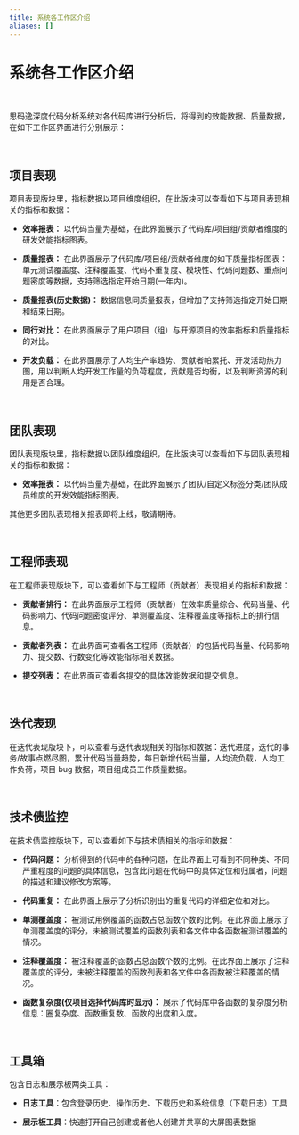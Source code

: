 ```yaml
---
title: 系统各工作区介绍
aliases: []
---
```


# 系统各工作区介绍

<br />

思码逸深度代码分析系统对各代码库进行分析后，将得到的效能数据、质量数据，在如下工作区界面进行分别展示：

<br />

## 项目表现

项目表现版块里，指标数据以项目维度组织，在此版块可以查看如下与项目表现相关的指标和数据：

-   **效率报表：** 以代码当量为基础，在此界面展示了代码库/项目组/贡献者维度的研发效能指标图表。

-   **质量报表：** 在此界面展示了代码库/项目组/贡献者维度的如下质量指标图表：单元测试覆盖度、注释覆盖度、代码不重复度、模块性、代码问题数、重点问题密度等数据，支持筛选指定开始日期(一年内)。

-   **质量报表(历史数据)：** 数据信息同质量报表，但增加了支持筛选指定开始日期和结束日期。

-   **同行对比：** 在此界面展示了用户项目（组）与开源项目的效率指标和质量指标的对比。

-   **开发负载：** 在此界面展示了人均生产率趋势、贡献者帕累托、开发活动热力图，用以判断人均开发工作量的负荷程度，贡献是否均衡，以及判断资源的利用是否合理。

<br />

## 团队表现

团队表现版块里，指标数据以团队维度组织，在此版块可以查看如下与团队表现相关的指标和数据：

-   **效率报表：** 以代码当量为基础，在此界面展示了团队/自定义标签分类/团队成员维度的开发效能指标图表。

其他更多团队表现相关报表即将上线，敬请期待。

<br />

## 工程师表现

在工程师表现版块下，可以查看如下与工程师（贡献者）表现相关的指标和数据：

-   **贡献者排行：** 在此界面展示工程师（贡献者）在效率质量综合、代码当量、代码影响力、代码问题密度评分、单测覆盖度、注释覆盖度等指标上的排行信息。

-   **贡献者列表：** 在此界面可查看各工程师（贡献者）的包括代码当量、代码影响力、提交数、行数变化等效能指标相关数据。

-   **提交列表：** 在此界面可查看各提交的具体效能数据和提交信息。

<br />

## 迭代表现

在迭代表现版块下，可以查看与迭代表现相关的指标和数据：迭代进度，迭代的事务/故事点燃尽图，累计代码当量趋势，每日新增代码当量，人均流负载，人均工作负荷，项目 bug 数据，项目组成员工作质量数据。

<br />

## 技术债监控

在技术债监控版块下，可以查看如下与技术债相关的指标和数据：

-   **代码问题：** 分析得到的代码中的各种问题，在此界面上可看到不同种类、不同严重程度的问题的具体信息，包含此问题在代码中的具体定位和归属者，问题的描述和建议修改方案等。

-   **代码重复：** 在此界面上展示了分析识别出的重复代码的详细定位和对比。

-   **单测覆盖度：** 被测试用例覆盖的函数占总函数个数的比例。在此界面上展示了单测覆盖度的评分，未被测试覆盖的函数列表和各文件中各函数被测试覆盖的情况。

-   **注释覆盖度：** 被注释覆盖的函数占总函数个数的比例。在此界面上展示了注释覆盖度的评分，未被注释覆盖的函数列表和各文件中各函数被注释覆盖的情况。

-   **函数复杂度(仅项目选择代码库时显示)：** 展示了代码库中各函数的复杂度分析信息：圈复杂度、函数重复数、函数的出度和入度。

<br />

## 工具箱

包含日志和展示板两类工具：

-  **日志工具**：包含登录历史、操作历史、下载历史和系统信息（下载日志）工具

-  **展示板工具**：快速打开自己创建或者他人创建并共享的大屏图表数据

<br />
